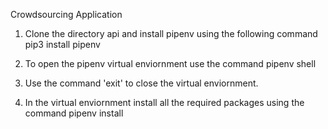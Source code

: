 Crowdsourcing Application

1. Clone the directory api and install pipenv using the following command
    pip3 install pipenv

2. To open the pipenv virtual enviornment use the command
    pipenv shell

3. Use the command 'exit' to close the virtual enviornment.

2. In the virtual enviornment install all the required packages using the command 
    pipenv install 

